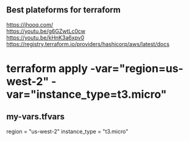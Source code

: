 ## Best plateforms for terraform

https://jhooq.com/ <br>
https://youtu.be/g6GZwtLc0cw <br>
https://youtu.be/kHnK3a6xpv0 <br>
https://registry.terraform.io/providers/hashicorp/aws/latest/docs

# terraform apply -var="region=us-west-2" -var="instance_type=t3.micro"
## my-vars.tfvars
region        = "us-west-2"
instance_type = "t3.micro"


